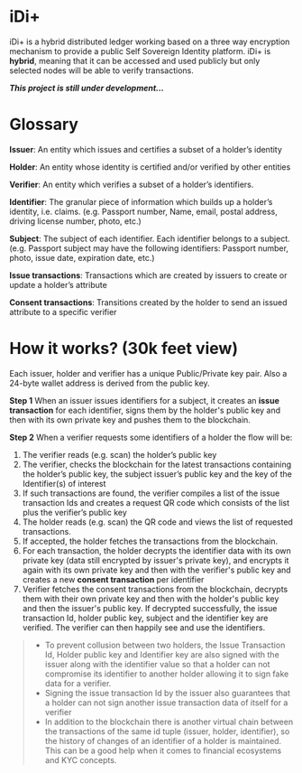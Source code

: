 # iDi+

iDi+ is a hybrid distributed ledger working based on a three way encryption mechanism to provide a public Self Sovereign Identity platform. iDi+ is **hybrid**, meaning that it can be accessed and used publicly but only selected nodes will be able to verify transactions.

***This project is still under development...***



# Glossary

**Issuer**: An entity which issues and certifies a subset of a holder’s identity

**Holder**: An entity whose identity is certified and/or verified by other entities

**Verifier**: An entity which verifies a subset of a holder’s identifiers.

**Identifier**: The granular piece of information which builds up a holder’s identity, i.e. claims. (e.g. Passport number, Name, email, postal address, driving license number, photo, etc.)

**Subject**: The subject of each identifier. Each identifier belongs to a subject. (e.g. Passport subject may have the following identifiers: Passport number, photo, issue date, expiration date, etc.)

**Issue transactions**: Transactions which are created by issuers to create or update a holder’s attribute

**Consent transactions**: Transitions created by the holder to send an issued attribute to a specific verifier

# How it works? (30k feet view)

Each issuer, holder and verifier has a unique Public/Private key pair. Also a 24-byte wallet address is derived from the public key.

**Step 1**
When an issuer issues identifiers for a subject, it creates an **issue transaction** for each identifier, signs them by the holder's public key and then with its own private key and pushes them to the blockchain.

**Step 2**
When a verifier requests some identifiers of a holder the flow will be:
1. The verifier reads (e.g. scan) the holder’s public key
2. The verifier, checks the blockchain for the latest transactions containing the holder’s public key, the subject issuer’s public key and the key of the Identifier(s) of interest
3. If such transactions are found, the verifier compiles a list of the issue transaction Ids and creates a request QR code which consists of the list plus the verifier’s public key
4. The holder reads (e.g. scan) the QR code and views the list of requested transactions.
5. If accepted, the holder fetches the transactions from the blockchain.
6. For each transaction, the holder decrypts the identifier data with its own private key (data still encrypted by issuer's private key), and encrypts it again with its own private key and then with the verifier's public key and creates a new **consent transaction** per identifier
7. Verifier fetches the consent transactions from the blockchain, decrypts them with their own private key and then with the holder's public key and then the issuer's public key. If decrypted successfully, the issue transaction Id, holder public key, subject and the identifier key are verified. The verifier can then happily see and use the identifiers.

> -   To prevent collusion between two holders, the Issue Transaction Id, Holder public key and Identifier key are also signed with the issuer along with the identifier value so that a holder can not compromise its identifier to another holder allowing it to sign fake data for a verifier.  
>-   Signing the issue transaction Id by the issuer also guarantees that a holder can not sign another issue transaction data of itself for a verifier
>- In addition to the blockchain there is another virtual chain between the transactions of the same id tuple (issuer, holder, identifier), so the history of changes of an identifier of a holder is maintained. This can be a good help when it comes to financial ecosystems and KYC concepts.